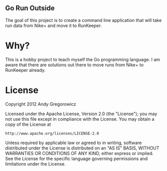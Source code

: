 Go Run Outside
--------------

The goal of this project is to create a command line application that will take run data from Nike+ and move it to RunKeeper.

Why?
====

This is a hobby project to teach myself the Go programming language. I am aware that there are solutions out there to move runs from Nike+ to RunKeeper already.

License
=======

Copyright 2012 Andy Gregorowicz

Licensed under the Apache License, Version 2.0 (the "License");
you may not use this file except in compliance with the License.
You may obtain a copy of the License at

    http://www.apache.org/licenses/LICENSE-2.0

Unless required by applicable law or agreed to in writing, software
distributed under the License is distributed on an "AS IS" BASIS,
WITHOUT WARRANTIES OR CONDITIONS OF ANY KIND, either express or implied.
See the License for the specific language governing permissions and
limitations under the License.